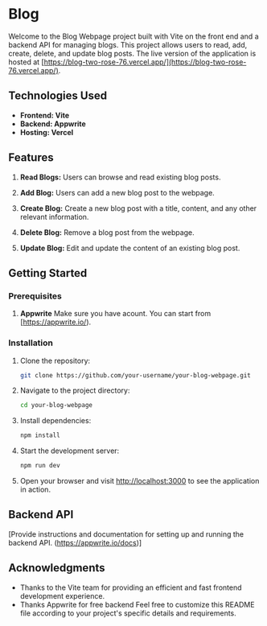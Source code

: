 # Blog
Welcome to the Blog Webpage project built with Vite on the front end and a backend API for managing blogs. This project allows users to read, add, create, delete, and update blog posts. The live version of the application is hosted at [https://blog-two-rose-76.vercel.app/](https://blog-two-rose-76.vercel.app/).

## Technologies Used

- **Frontend: Vite**
- **Backend: Appwrite**
- **Hosting: Vercel**

## Features

1. **Read Blogs:** Users can browse and read existing blog posts.

2. **Add Blog:** Users can add a new blog post to the webpage.

3. **Create Blog:** Create a new blog post with a title, content, and any other relevant information.

4. **Delete Blog:** Remove a blog post from the webpage.

5. **Update Blog:** Edit and update the content of an existing blog post.

## Getting Started

### Prerequisites

1. **Appwrite** Make sure you have acount. You can start from [https://appwrite.io/).

### Installation

1. Clone the repository:

   ```bash
   git clone https://github.com/your-username/your-blog-webpage.git
   ```

2. Navigate to the project directory:

   ```bash
   cd your-blog-webpage
   ```

3. Install dependencies:

   ```bash
   npm install
   ```

4. Start the development server:

   ```bash
   npm run dev
   ```

5. Open your browser and visit [http://localhost:3000](http://localhost:3000) to see the application in action.

## Backend API

[Provide instructions and documentation for setting up and running the backend API.
(https://appwrite.io/docs)]



## Acknowledgments

- Thanks to the Vite team for providing an efficient and fast frontend development experience.
- Thanks Appwrite for free backend 
Feel free to customize this README file according to your project's specific details and requirements.
